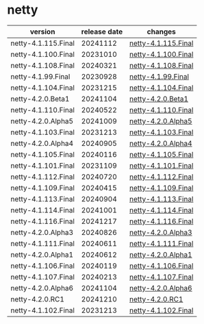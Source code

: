 # netty

|       version       | release date |                         changes                          |
|---------------------|--------------|----------------------------------------------------------|
| netty-4.1.115.Final | 20241112     | [netty-4.1.115.Final](./netty-4.1.115.Final-20241112.md) |
| netty-4.1.100.Final | 20231010     | [netty-4.1.100.Final](./netty-4.1.100.Final-20231010.md) |
| netty-4.1.108.Final | 20240321     | [netty-4.1.108.Final](./netty-4.1.108.Final-20240321.md) |
| netty-4.1.99.Final  | 20230928     | [netty-4.1.99.Final](./netty-4.1.99.Final-20230928.md)   |
| netty-4.1.104.Final | 20231215     | [netty-4.1.104.Final](./netty-4.1.104.Final-20231215.md) |
| netty-4.2.0.Beta1   | 20241104     | [netty-4.2.0.Beta1](./netty-4.2.0.Beta1-20241104.md)     |
| netty-4.1.110.Final | 20240522     | [netty-4.1.110.Final](./netty-4.1.110.Final-20240522.md) |
| netty-4.2.0.Alpha5  | 20241009     | [netty-4.2.0.Alpha5](./netty-4.2.0.Alpha5-20241009.md)   |
| netty-4.1.103.Final | 20231213     | [netty-4.1.103.Final](./netty-4.1.103.Final-20231213.md) |
| netty-4.2.0.Alpha4  | 20240905     | [netty-4.2.0.Alpha4](./netty-4.2.0.Alpha4-20240905.md)   |
| netty-4.1.105.Final | 20240116     | [netty-4.1.105.Final](./netty-4.1.105.Final-20240116.md) |
| netty-4.1.101.Final | 20231109     | [netty-4.1.101.Final](./netty-4.1.101.Final-20231109.md) |
| netty-4.1.112.Final | 20240720     | [netty-4.1.112.Final](./netty-4.1.112.Final-20240720.md) |
| netty-4.1.109.Final | 20240415     | [netty-4.1.109.Final](./netty-4.1.109.Final-20240415.md) |
| netty-4.1.113.Final | 20240904     | [netty-4.1.113.Final](./netty-4.1.113.Final-20240904.md) |
| netty-4.1.114.Final | 20241001     | [netty-4.1.114.Final](./netty-4.1.114.Final-20241001.md) |
| netty-4.1.116.Final | 20241217     | [netty-4.1.116.Final](./netty-4.1.116.Final-20241217.md) |
| netty-4.2.0.Alpha3  | 20240826     | [netty-4.2.0.Alpha3](./netty-4.2.0.Alpha3-20240826.md)   |
| netty-4.1.111.Final | 20240611     | [netty-4.1.111.Final](./netty-4.1.111.Final-20240611.md) |
| netty-4.2.0.Alpha1  | 20240612     | [netty-4.2.0.Alpha1](./netty-4.2.0.Alpha1-20240612.md)   |
| netty-4.1.106.Final | 20240119     | [netty-4.1.106.Final](./netty-4.1.106.Final-20240119.md) |
| netty-4.1.107.Final | 20240213     | [netty-4.1.107.Final](./netty-4.1.107.Final-20240213.md) |
| netty-4.2.0.Alpha6  | 20241104     | [netty-4.2.0.Alpha6](./netty-4.2.0.Alpha6-20241104.md)   |
| netty-4.2.0.RC1     | 20241210     | [netty-4.2.0.RC1](./netty-4.2.0.RC1-20241210.md)         |
| netty-4.1.102.Final | 20231213     | [netty-4.1.102.Final](./netty-4.1.102.Final-20231213.md) |

